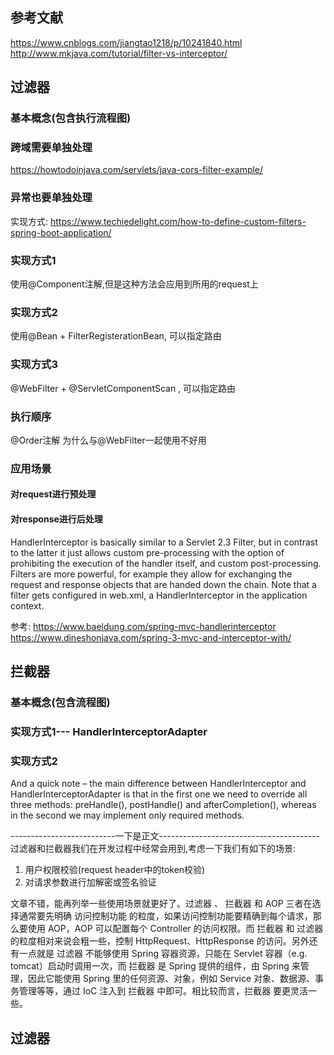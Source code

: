 ## 参考文献
https://www.cnblogs.com/jiangtao1218/p/10241840.html
http://www.mkjava.com/tutorial/filter-vs-interceptor/

## 过滤器
### 基本概念(包含执行流程图)
### 跨域需要单独处理
https://howtodoinjava.com/servlets/java-cors-filter-example/
### 异常也要单独处理


实现方式: https://www.techiedelight.com/how-to-define-custom-filters-spring-boot-application/
### 实现方式1
使用@Component注解,但是这种方法会应用到所用的request上
### 实现方式2
使用@Bean + FilterRegisterationBean, 可以指定路由

### 实现方式3
@WebFilter + @ServletComponentScan , 可以指定路由
### 执行顺序
@Order注解
为什么与@WebFilter一起使用不好用
### 应用场景
#### 对request进行预处理
#### 对response进行后处理


HandlerInterceptor is basically similar to a Servlet 2.3 Filter, but in contrast to the latter it just allows custom pre-processing with the option of prohibiting the execution of the handler itself, and custom post-processing. Filters are more powerful, for example they allow for exchanging the request and response objects that are handed down the chain. Note that a filter gets configured in web.xml, a HandlerInterceptor in the application context.


参考: https://www.baeldung.com/spring-mvc-handlerinterceptor
https://www.dineshonjava.com/spring-3-mvc-and-interceptor-with/
## 拦截器
### 基本概念(包含流程图)
### 实现方式1--- HandlerInterceptorAdapter
### 实现方式2

And a quick note – the main difference between HandlerInterceptor and HandlerInterceptorAdapter is that in the first one we need to override all three methods: preHandle(), postHandle() and afterCompletion(), whereas in the second we may implement only required methods.

--------------------------一下是正文----------------------------------------
过滤器和拦截器我们在开发过程中经常会用到,考虑一下我们有如下的场景:
1) 用户权限校验(request header中的token校验)
2) 对请求参数进行加解密或签名验证


文章不错，能再列举一些使用场景就更好了。过滤器 、 拦截器 和 AOP 三者在选择通常要先明确 访问控制功能 的粒度，如果访问控制功能要精确到每个请求，那么要使用 AOP，AOP 可以配置每个 Controller 的访问权限。而 拦截器 和 过滤器 的粒度相对来说会粗一些，控制 HttpRequest、HttpResponse 的访问。另外还有一点就是 过滤器 不能够使用 Spring 容器资源，只能在 Servlet 容器（e.g. tomcat）启动时调用一次，而 拦截器 是 Spring 提供的组件，由 Spring 来管理，因此它能使用 Spring 里的任何资源、对象，例如 Service 对象、数据源、事务管理等等，通过 IoC 注入到 拦截器 中即可。相比较而言，拦截器 要更灵活一些。
## 过滤器



